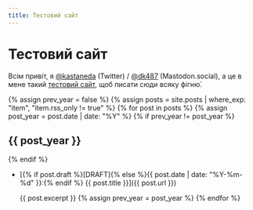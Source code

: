 ```yaml
---
title: Тестовий сайт
---
```


Тестовий сайт
=============

Всім привіт, я [@kastaneda][1] (Twitter) / <a rel="me" href="https://mastodon.social/@dk487">@dk487</a> (Mastodon.social), а це в мене такий [тестовий сайт][2], щоб писати сюди всяку фігню́.

{% assign prev_year = false %}
{% assign posts = site.posts | where_exp: "item", "item.rss_only != true" %}
{% for post in posts %}
{% assign post_year = post.date | date: "%Y" %}
{% if prev_year != post_year %}

## {{ post_year }}

{% endif %}
- [{% if post.draft %}[DRAFT]{% else %}{{ post.date | date: "%Y-%m-%d" }}:{% endif %} {{ post.title }}]({{ post.url }})

  {{ post.excerpt }}
{% assign prev_year = post_year %}
{% endfor %}

[1]: https://twitter.com/kastaneda
[2]: /2021/07/02/why-test.html
